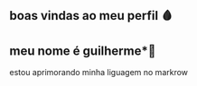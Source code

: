## boas vindas ao meu perfil 🩸

## meu nome é guilherme*🦇 ##

estou aprimorando minha liguagem no markrow

